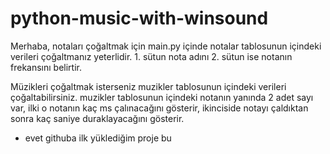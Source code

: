 # python-music-with-winsound

Merhaba, notaları çoğaltmak için main.py içinde notalar tablosunun içindeki verileri çoğaltmanız yeterlidir. 1. sütun nota adını 2. sütun ise notanın frekansını belirtir.

Müzikleri çoğaltmak isterseniz muzikler tablosunun içindeki verileri çoğaltabilirsiniz. muzikler tablosunun içindeki notanın yanında 2 adet sayı var, ilki o notanın kaç ms çalınacağını gösterir, ikinciside notayı çaldıktan sonra kaç saniye duraklayacağını gösterir.

- evet githuba ilk yüklediğim proje bu
